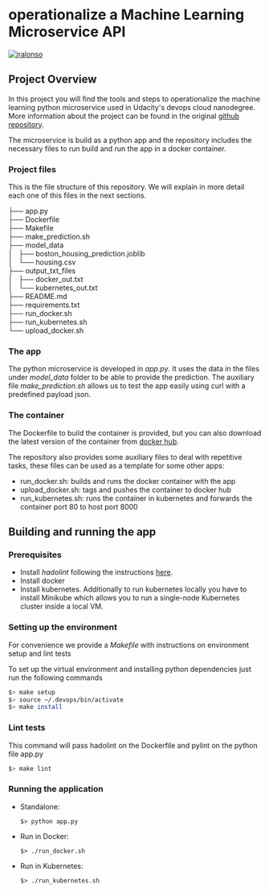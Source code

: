 
# operationalize a Machine Learning Microservice API
[![jralonso](https://circleci.com/gh/jralonso/ml-microservice-kubernetes.svg?style=svg)](https://app.circleci.com/pipelines/github/jralonso/ml-microservice-kubernetes?branch=master)


## Project Overview

In this project you will find the tools and steps to operationalize the machine learning python microservice used in Udacity's devops cloud nanodegree. More information about the project can be found in the original [github repository](https://github.com/udacity/DevOps_Microservices/tree/master/project-ml-microservice-kubernetes).

The microservice is build as a python app and the repository includes the necessary files to run build and run the app in a docker container. 

### Project files

This is the file structure of this repository. We will explain in more detail each one of this files in the next sections.

├── app.py  
├── Dockerfile  
├── Makefile  
├── make_prediction.sh  
├── model_data  
│   ├── boston_housing_prediction.joblib  
│   └── housing.csv  
├── output_txt_files  
│   ├── docker_out.txt  
│   └── kubernetes_out.txt  
├── README.md  
├── requirements.txt  
├── run_docker.sh  
├── run_kubernetes.sh  
└── upload_docker.sh  

### The app

The python microservice is developed in _app.py_. It uses the data in the files under _model_data_ folder to be able to provide the prediction.
The auxiliary file _make_prediction.sh_ allows us to test the app easily using curl with a predefined payload json. 

### The container

The Dockerfile to build the container is provided, but you can also download the latest version of the container from [docker hub](https://hub.docker.com/repository/docker/jralonso/udacity-devops-mlproject). 

The repository also provides some auxiliary files to deal with repetitive tasks, these files can be used as a template for some other apps:
* run_docker.sh: builds and runs the docker container with the app
* upload_docker.sh: tags and pushes the container to docker hub
* run_kubernetes.sh: runs the container in kubernetes and forwards the container port 80 to host port 8000

## Building and running the app

### Prerequisites

* Install _hadolint_ following the instructions [here](https://github.com/hadolint/hadolint). 
* Install docker
* Install kubernetes. Additionally to run kubernetes locally you have to install Minikube which allows you to run a single-node Kubernetes cluster inside a local VM.

### Setting up the environment

For convenience we provide a _Makefile_ with instructions on environment setup and lint tests

To set up the virtual environment and installing python dependencies just run the following commands

```bash
$> make setup
$> source ~/.devops/bin/activate
$> make install
```
### Lint tests
This command will pass hadolint on the Dockerfile and pylint on the python file app.py

``` bash
$> make lint
```

### Running the application

* Standalone: 
    ```
    $> python app.py
    ```
* Run in Docker: 
    ```
    $> ./run_docker.sh
    ```
* Run in Kubernetes: 
    ```
    $> ./run_kubernetes.sh
    ```
